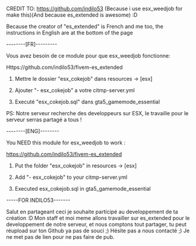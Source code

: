 CREDIT TO: https://github.com/indilo53 (Because i use esx_weedjob for make this)(And because es_extended is awesome) :D

Because the creator of "es_extended" is French and me too, the instructions in English are at the bottom of the page





--------[FR]---------

Vous avez besoin de ce module pour que esx_weedjob fonctionne:

Https://github.com/indilo53/fivem-es_extended



1) Mettre le dossier "esx_cokejob" dans resources -> [esx]

2) Ajouter "- esx_cokejob" a votre citmp-server.yml

3) Executé "esx_cokejob.sql" dans gta5_gamemode_essential



PS: Notre serveur recherche des developpeurs sur ESX, le travaille pour le serveur serras partagé a tous !




--------[ENG]--------

You NEED this module for esx_weedjob to work :

https://github.com/indilo53/fivem-es_extended



1) Put the folder "esx_cokejob" in resources -> [esx]

2) Add "- esx_cokejob" to your citmp-server.yml

3) Executed esx_cokejob.sql in gta5_gamemode_essential






-----FOR INDILO53-------

Salut en partageant ceci je souhaite participé au developpement de ta création :D Mon staff et moi meme allons travailler sur es_extended pour le developpement de notre serveur, et nous comptons tout partager, tu peut réupload sur ton Github ya pas de souci ;) Hésite pas a nous contacté ;) Je ne met pas de lien pour ne pas faire de pub.

